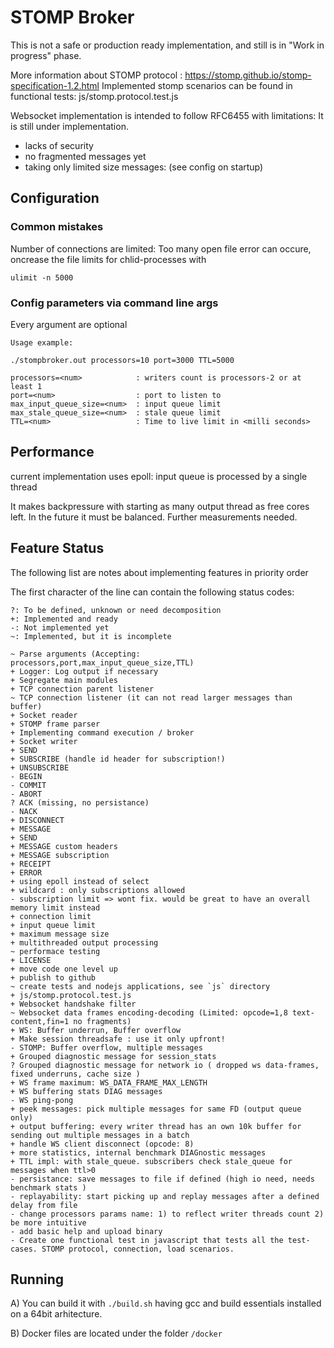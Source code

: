 STOMP Broker
============

This is not a safe or production ready implementation,
and still is in "Work in progress" phase.

More information about STOMP protocol : https://stomp.github.io/stomp-specification-1.2.html
Implemented stomp scenarios can be found in functional tests: js/stomp.protocol.test.js

Websocket implementation is intended to follow RFC6455 with limitations:
It is still under implementation.
- lacks of security
- no fragmented messages yet
- taking only limited size messages: (see config on startup)

Configuration
-------------

### Common mistakes

Number of connections are limited:
Too many open file error can occure, oncrease the file limits for chlid-processes with 

```
ulimit -n 5000
```

### Config parameters via command line args

Every argument are optional
```
Usage example:

./stompbroker.out processors=10 port=3000 TTL=5000 

processors=<num>            : writers count is processors-2 or at least 1
port=<num>                  : port to listen to
max_input_queue_size=<num>  : input queue limit
max_stale_queue_size=<num>  : stale queue limit
TTL=<num>                   : Time to live limit in <milli seconds>
```

Performance
-----------

current implementation uses epoll:
input queue is processed by a single thread

It makes backpressure with starting as many output thread as free cores left.
In the future it must be balanced.
Further measurements needed.

Feature Status
--------------

The following list are notes about implementing features in priority order

The first character of the line can contain the following status codes:

```
?: To be defined, unknown or need decomposition
+: Implemented and ready
-: Not implemented yet
~: Implemented, but it is incomplete
```


```
~ Parse arguments (Accepting: processors,port,max_input_queue_size,TTL)
+ Logger: Log output if necessary
+ Segregate main modules
+ TCP connection parent listener
~ TCP connection listener (it can not read larger messages than buffer)
+ Socket reader
+ STOMP frame parser
+ Implementing command execution / broker
+ Socket writer
+ SEND
+ SUBSCRIBE (handle id header for subscription!)
+ UNSUBSCRIBE
- BEGIN
- COMMIT
- ABORT
? ACK (missing, no persistance)
- NACK
+ DISCONNECT
+ MESSAGE
+ SEND
+ MESSAGE custom headers
+ MESSAGE subscription
+ RECEIPT
+ ERROR
+ using epoll instead of select
+ wildcard : only subscriptions allowed
- subscription limit => wont fix. would be great to have an overall memory limit instead
+ connection limit
+ input queue limit
+ maximum message size
+ multithreaded output processing
~ performace testing
+ LICENSE
+ move code one level up
+ publish to github
~ create tests and nodejs applications, see `js` directory
+ js/stomp.protocol.test.js
+ Websocket handshake filter
~ Websocket data frames encoding-decoding (Limited: opcode=1,8 text-content,fin=1 no fragments)
+ WS: Buffer underrun, Buffer overflow
+ Make session threadsafe : use it only upfront!
- STOMP: Buffer overflow, multiple messages
+ Grouped diagnostic message for session_stats
? Grouped diagnostic message for network io ( dropped ws data-frames, fixed underruns, cache size )
+ WS frame maximum: WS_DATA_FRAME_MAX_LENGTH
+ WS buffering stats DIAG messages
- WS ping-pong
+ peek messages: pick multiple messages for same FD (output queue only)
+ output buffering: every writer thread has an own 10k buffer for sending out multiple messages in a batch
+ handle WS client disconnect (opcode: 8)
+ more statistics, internal benchmark DIAGnostic messages
+ TTL impl: with stale_queue. subscribers check stale_queue for messages when ttl>0
- persistance: save messages to file if defined (high io need, needs benchmark stats )
- replayability: start picking up and replay messages after a defined delay from file
- change processors params name: 1) to reflect writer threads count 2) be more intuitive
- add basic help and upload binary
- Create one functional test in javascript that tests all the test-cases. STOMP protocol, connection, load scenarios.
```

Running
-------

A) You can build it with `./build.sh` having gcc and build essentials installed on a 64bit arhitecture.

B) Docker files are located under the folder `/docker`


